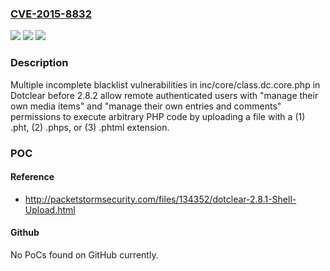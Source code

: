 ### [CVE-2015-8832](https://cve.mitre.org/cgi-bin/cvename.cgi?name=CVE-2015-8832)
![](https://img.shields.io/static/v1?label=Product&message=n%2Fa&color=blue)
![](https://img.shields.io/static/v1?label=Version&message=n%2Fa&color=blue)
![](https://img.shields.io/static/v1?label=Vulnerability&message=n%2Fa&color=brighgreen)

### Description

Multiple incomplete blacklist vulnerabilities in inc/core/class.dc.core.php in Dotclear before 2.8.2 allow remote authenticated users with "manage their own media items" and "manage their own entries and comments" permissions to execute arbitrary PHP code by uploading a file with a (1) .pht, (2) .phps, or (3) .phtml extension.

### POC

#### Reference
- http://packetstormsecurity.com/files/134352/dotclear-2.8.1-Shell-Upload.html

#### Github
No PoCs found on GitHub currently.

